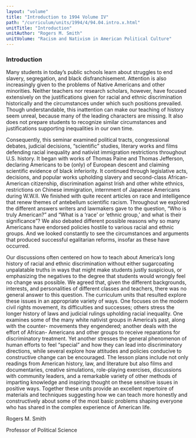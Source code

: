 ```yaml
---
layout: "volume"
title: "Introduction to 1994 Volume IV"
path: "/curriculum/units/1994/4/94.04.intro.x.html"
unitTitle: "Introduction"
unitAuthor: "Rogers M. Smith"
unitVolume: "Racism and Nativism in American Political Culture"
---
```

<body>
<h3>
  Introduction
 </h3>
 Many students in today’s public schools learn about struggles to end slavery, segregation, and black disfranchisement. Attention is also increasingly given to the problems of Native Americans and other minorities. Neither teachers nor research scholars, however, have focused extensively on the justifications given for racial and ethnic discrimination historically and the circumstances under which such positions prevailed. Though understandable, this inattention can make our teaching of history seem unreal, because many of the leading characters are missing. It also does not prepare students to recognize similar circumstances and justifications supporting inequalities in our own time.
 <p>
  Consequently, this seminar examined political tracts, congressional debates, judicial decisions, “scientific” studies, literary works and films defending racial inequality and nativist immigration restrictions throughout U.S. history. It began with works of Thomas Paine and Thomas Jefferson, declaring Americans to be (only) of European descent and claiming scientific evidence of black inferiority. It continued through legislative acts, decisions, and popular works upholding slavery and second-class African-American citizenship, discrimination against Irish and other white ethnics, restrictions on Chinese immigration, internment of Japanese Americans during W.W.II. We finished with quite recent articles on race and intelligence that renew themes of antebellum scientific racism. Throughout we explored the different answers writers and lawmakers gave to the question, “Who is truly American?” and “What is a ‘race’ or ‘ethnic group,’ and what is their significance”? We also debated different possible reasons why so many Americans have endorsed policies hostile to various racial and ethnic groups. And we looked constantly to see the circumstances and arguments that produced successful egalitarian reforms, insofar as these have occurred.
 </p>
 <p>
  Our discussions often centered on how to teach about America’s long history of racial and ethnic discrimination without either sugarcoating unpalatable truths in ways that might make students justly suspicious, or emphasizing the negatives to the degree that students would wrongly feel no change was possible. We agreed that, given the different backgrounds, interests, and personalities of different classes and teachers, there was no general answer to this question. The curriculum units that resulted explore these issues in an appropriate variety of ways. One focuses on the modern civil rights movement, its difficulties and successes; others stress the longer history of laws and judicial rulings upholding racial inequality. One examines some of the many white nativist groups in America’s past, along with the counter- movements they engendered; another deals with the effort of African- Americans and other groups to receive reparations for discriminatory treatment. Yet another stresses the general phenomenon of human efforts to feel “special” and how they can lead into discriminatory directions, while several explore how attitudes and policies conducive to constructive change can be encouraged. The lesson plans include not only readings from American history, law, and literature but also films and documentaries, creative simulations, role-playing exercises, discussions with community leaders, and a remarkable variety of other methods of imparting knowledge and inspiring thought on these sensitive issues in positive ways. Together these units provide an excellent repertoire of materials and techniques suggesting how we can teach more honestly and constructively about some of the most basic problems shaping everyone who has shared in the complex experience of American life.
 </p>
 <p>
  Rogers M. Smith
 </p>
 <p>
  Professor of Political Science
 </p>

</body>